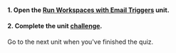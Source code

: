 <head><base target="_blank"> </head>

#### **1. Open the [Run Workspaces with Email Triggers](https://safe.my.trailhead.com/content/safe/modules/build-versatile-automations/run-workspaces-with-email-triggers?trail_id=automate-data-integration-tasks) unit.**

  


#### **2. Complete the unit** [**challenge**](https://safe.my.trailhead.com/content/safe/modules/build-versatile-automations/run-workspaces-with-email-triggers?trail_id=automate-data-integration-tasks#challenge).

Go to the next unit when you've finished the quiz.


